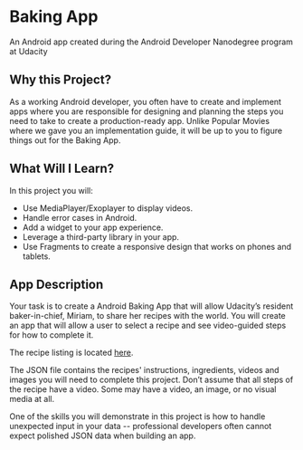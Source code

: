 # Baking App
An Android app created during the Android Developer Nanodegree program at Udacity

## Why this Project?
As a working Android developer, you often have to create and implement apps where you are responsible for designing and planning the steps you need to take to create a production-ready app. Unlike Popular Movies where we gave you an implementation guide, it will be up to you to figure things out for the Baking App.

## What Will I Learn?
In this project you will:

* Use MediaPlayer/Exoplayer to display videos.
* Handle error cases in Android.
* Add a widget to your app experience.
* Leverage a third-party library in your app.
* Use Fragments to create a responsive design that works on phones and tablets.

## App Description
Your task is to create a Android Baking App that will allow Udacity’s resident baker-in-chief, Miriam, to share her recipes with the world. You will create an app that will allow a user to select a recipe and see video-guided steps for how to complete it.

The recipe listing is located [here](http://go.udacity.com/android-baking-app-json).

The JSON file contains the recipes' instructions, ingredients, videos and images you will need to complete this project. Don’t assume that all steps of the recipe have a video. Some may have a video, an image, or no visual media at all.

One of the skills you will demonstrate in this project is how to handle unexpected input in your data -- professional developers often cannot expect polished JSON data when building an app.